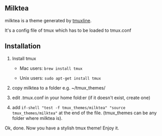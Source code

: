 ## Milktea

milktea is a theme generated by [tmuxline](https://github.com/edkolev/tmuxline.vim).

It's a config file of tmux which has to be loaded to tmux.conf

## Installation
1. Install tmux

    - Mac users:
        ```brew install tmux```

    - Unix users:
        ```sudo apt-get install tmux```
2. copy milktea to a folder e.g. ~/tmux_themes/
3. edit .tmux.conf in your home fold:er (if it doesn't exist, create one)
4. add ```if-shell "test -f tmux_themes/milktea" "source tmux_themes/milktea"``` at the end of the file. (tmux_themes can be any folder where milktea is).

Ok, done. Now you have a stylish tmux theme! Enjoy it.
